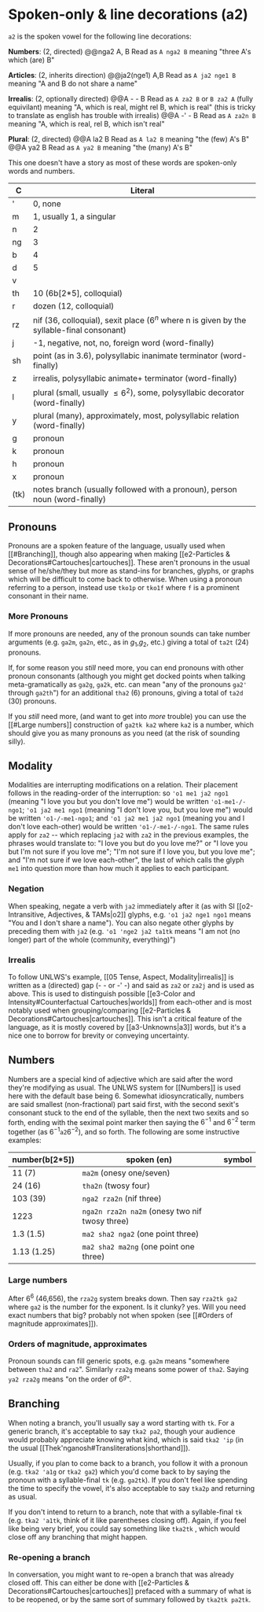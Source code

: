 # Spoken-only & line decorations (a2)
`a2` is the spoken vowel for the following line decorations:

**Numbers**: (2, directed)
@@nga2 A, B
Read as `A nga2 B` meaning "three A's which (are) B"

**Articles**: (2, inherits direction)
@@ja2(nge1) A,B
Read as `A ja2 nge1 B` meaning "A and B do not share a name"

**Irrealis**: (2, optionally directed)
@@A - - B
Read as `A za2 B` or `B za2 A` (fully equivilant) meaning "A, which is real, might rel B, which is real" (this is tricky to translate as english has trouble with irrealis)
@@A -' - B
Read as `A za2n B` meaning "A, which is real, rel B, which isn't real"

**Plural**: (2, directed)
@@A la2 B
Read as `A la2 B` meaning "the (few) A's B"
@@A ya2 B
Read as `A ya2 B` meaning "the (many) A's B"

This one doesn't have a story as most of these words are spoken-only words and numbers.

C | Literal
-|-
' | 0, none
m | 1, usually 1, a singular
n | 2
ng | 3
b | 4
d | 5
v|
th | 10 (6b\[2\*5\], colloquial)
r | dozen (12, colloquial)
rz | nif (36, colloquial), sexit place ($6^n$ where n is given by the syllable-final consonant)
j | -1, negative, not, no, foreign word (word-finally)
sh | point (as in 3.6), polysyllabic inanimate terminator (word-finally)
z | irrealis, polysyllabic animate+ terminator (word-finally)
l | plural (small, usually $\leq6^2$), some, polysyllabic decorator (word-finally)
y | plural (many), approximately, most, polysyllabic relation (word-finally)
g | pronoun
k | pronoun
h | pronoun
x | pronoun
(tk)| notes branch (usually followed with a pronoun), person noun (word-finally)

## Pronouns
Pronouns are a spoken feature of the language, usually used when [[#Branching]], though also appearing when making [[e2-Particles & Decorations#Cartouches|cartouches]]. These aren't pronouns in the usual sense of he/she/they but more as stand-ins for branches, glyphs, or graphs which will be difficult to come back to otherwise.
When using a pronoun referring to a person, instead use `tko1p` or `tko1f` where `f` is a prominent consonant in their name.

### More Pronouns
If more pronouns are needed, any of the pronoun sounds can take number arguments (e.g. `ga2m`, `ga2n`, etc., as in $g_1$,$g_2$, etc.) giving a total of `ta2t` (24) pronouns.

If, for some reason you *still* need more, you can end pronouns with other pronoun consonants (although you might get docked points when talking meta-gramatically as `ga2g`, `ga2k`, etc. can mean "any of the pronouns `ga2'` through `ga2th`") for an additional `tha2` (6) pronouns, giving a total of `ta2d` (30) pronouns.

If you *still* need more, (and want to get into *more* trouble) you can use the [[#Large numbers]] construction of `ga2tk ka2` where `ka2` is a number, which should give you as many pronouns as you need (at the risk of sounding silly).

## Modality
Modalities are interrupting modifications on a relation. Their placement follows in the reading-order of the interruption: so `'o1 me1 ja2 ngo1` (meaning "I love you but you don't love me") would be written `'o1-me1-/-ngo1`; `'o1 ja2 me1 ngo1` (meaning "I don't love you, but you love me") would be written `'o1-/-me1-ngo1`; and `'o1 ja2 me1 ja2 ngo1` (meaning you and I don't love each-other) would be written `'o1-/-me1-/-ngo1`.
The same rules apply for `za2` -- which replacing `ja2` with `za2` in the previous examples, the phrases would translate to: "I love you but do you love me?" or "I love you but I'm not sure if you love me"; "I'm not sure if I love you, but you love me"; and "I'm not sure if we love each-other", the last of which calls the glyph `me1` into question more than how much it applies to each participant.
### Negation
When speaking, negate a verb with `ja2` immediately after it (as with SI [[o2-Intransitive, Adjectives, & TAMs|o2]] glyphs, e.g. `'o1 ja2 nge1 ngo1` means "You and I don't share a name"). You can also negate other glyphs by preceding them with `ja2` (e.g. `'o1 'nge2 ja2 ta1tk` means "I am not (no longer) part of the whole (community, everything)")
### Irrealis
To follow UNLWS's example, [[05 Tense, Aspect, Modality|irrealis]] is written as a (directed) gap (- - or -' -) and said as `za2` or `za2j` and is used as above. This is used to distinguish possible [[e3-Color and Intensity#Counterfactual Cartouches|worlds]] from each-other and is most notably used when grouping/comparing [[e2-Particles & Decorations#Cartouches|cartouches]]. This isn't a critical feature of the language, as it is mostly covered by [[a3-Unknowns|a3]] words, but it's a nice one to borrow for brevity or conveying uncertainty.
## Numbers
Numbers are a special kind of adjective which are said after the word they're modifying as usual. The UNLWS system for [[Numbers]] is used here with the default base being 6. Somewhat idiosyncratically, numbers are said smallest (non-fractional) part said first, with the second sexit's consonant stuck to the end of the syllable, then the next two sexits and so forth, ending with the seximal point marker then saying the $6^{-1}$ and  $6^{-2}$ term together (as $6^{-1}$`a2`$6^{-2}$), and so forth.
The following are some instructive examples:

number(b\[2\*5\]) | spoken (en) | symbol
-|-|-
11 (7) | `ma2m` (onesy one/seven) |
24 (16) | `tha2n` (twosy four) |
103 (39) | `nga2 rza2n` (nif three) | 
1223 | `nga2n rza2n na2m` (onesy two nif twosy three) |
1.3 (1.5) | `ma2 sha2 nga2` (one point three) | 
1.13 (1.25) | `ma2 sha2 ma2ng` (one point one three) |

### Large numbers
After $6^6$ (46,656), the `rza2g` system breaks down. Then say `rza2tk ga2` where `ga2` is the number for the exponent. Is it clunky? yes. Will you need exact numbers that big? probably not when spoken (see [[#Orders of magnitude approximates]]).

### Orders of magnitude, approximates
Pronoun sounds can fill generic spots, e.g. `ga2m` means "somewhere between `tha2` and `ra2`". Similarly `rza2g` means some power of `tha2`. Saying `ya2 rza2g` means "on the order of $6^{g}$".
## Branching
When noting a branch, you'll usually say a word starting with `tk`. For a generic branch, it's acceptable to say `tka2 pa2`, though your audience would probably appreciate knowing what kind, which is said `tka2 'ip` (in the usual [[Thek'nganosh#Transliterations|shorthand]]).

Usually, if you plan to come back to a branch, you follow it with a pronoun (e.g. `tka2 'a1g` or `tka2 ga2`) which you'd come back to by saying the pronoun with a syllable-final `tk` (e.g. `ga2tk`).
If you don't feel like spending the time to specify the vowel, it's also acceptable to say `tka2p` and returning as usual.

If you don't intend to return to a branch, note that with a syllable-final `tk` (e.g. `tka2 'a1tk`, think of it like parentheses closing off).
Again, if you feel like being very brief, you could say something like `tka2tk` , which would close off any branching that might happen.

### Re-opening a branch
In conversation, you might want to re-open a branch that was already closed off. This can either be done with [[e2-Particles & Decorations#Cartouches|cartouches]] prefaced with a summary of what is to be reopened, or by the same sort of summary followed by `tka2tk pa2tk`.
